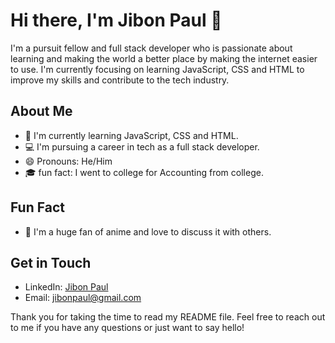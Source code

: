 # Hi there, I'm Jibon Paul 👋

I'm a pursuit fellow and full stack developer who is passionate about learning and making the world a better place by making the internet easier to use. I'm currently focusing on learning JavaScript, CSS and HTML to improve my skills and contribute to the tech industry.

## About Me

- 🌱 I'm currently learning JavaScript, CSS and HTML.
- 💻 I'm pursuing a career in tech as a full stack developer.
- 😄 Pronouns: He/Him
- 🎓 fun fact: I went to college for Accounting from college.

## Fun Fact

- 🎥 I'm a huge fan of anime and love to discuss it with others.

## Get in Touch

- LinkedIn: [Jibon Paul](https://www.linkedin.com/in/jibon-paul-a223a715a/)
- Email: [jibonpaul@gmail.com](mailto:jibonpaul@gmail.com)

Thank you for taking the time to read my README file. Feel free to reach out to me if you have any questions or just want to say hello!
